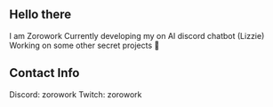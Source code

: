 ## Hello there
I am Zorowork
Currently developing my on AI discord chatbot (Lizzie)
Working on some other secret projects 🤫

## Contact Info
Discord: zorowork
Twitch: zorowork

<!--
**Zorowork/Zorowork** is a ✨ _special_ ✨ repository because its `README.md` (this file) appears on your GitHub profile.

Here are some ideas to get you started:

- 🔭 I’m currently working on ...
- 🌱 I’m currently learning ...
- 👯 I’m looking to collaborate on ...
- 🤔 I’m looking for help with ...
- 💬 Ask me about ...
- 📫 How to reach me: ...
- 😄 Pronouns: ...
- ⚡ Fun fact: ...
-->
